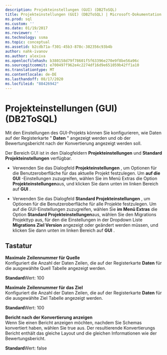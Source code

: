 ```yaml
---
description: Projekteinstellungen (GUI) (DB2ToSQL)
title: Projekteinstellungen (GUI) (DB2ToSQL) | Microsoft-Dokumentation
ms.prod: sql
ms.custom: ''
ms.date: 01/19/2017
ms.reviewer: ''
ms.technology: ssma
ms.topic: conceptual
ms.assetid: b2cdb71a-f301-45b3-878c-382356c93b4b
author: nahk-ivanov
ms.author: alexiva
ms.openlocfilehash: b380158d79f78601f5f63396e270e9f8be56a96c
ms.sourcegitcommit: e700497f962e4c2274df16d9e651059b42ff1a10
ms.translationtype: MT
ms.contentlocale: de-DE
ms.lasthandoff: 08/17/2020
ms.locfileid: "88426942"
---
```

# <a name="project-settings-gui-db2tosql"></a>Projekteinstellungen (GUI) (DB2ToSQL)
Mit den Einstellungen des GUI-Projekts können Sie konfigurieren, wie Daten auf der Registerkarte " **Daten** " angezeigt werden und ob der Bewertungsbericht nach der Konvertierung angezeigt werden soll.  
  
Der Bereich GUI ist in den Dialogfeldern **Projekteinstellungen** und **Standard Projekteinstellungen** verfügbar.  
  
-   Verwenden Sie das Dialogfeld **Projekteinstellungen** , um Optionen für die Benutzeroberfläche für das aktuelle Projekt festzulegen. Um **auf die GUI** -Einstellungen zuzugreifen, wählen Sie im Menü Extras die Option **Projekteinstellungen**aus, und klicken Sie dann unten im linken Bereich auf **GUI** .  
  
-   Verwenden Sie das Dialogfeld **Standard Projekteinstellungen** , um Optionen für die Benutzeroberfläche für alle Projekte festzulegen. Um auf die GUI-Einstellungen zuzugreifen, wählen Sie **im Menü Extras** die Option **Standard Projekteinstellungen**aus, wählen Sie den Migrations Projekttyp aus, für den die Einstellungen in der Dropdown Liste **Migrations Ziel Version** angezeigt oder geändert werden müssen, und klicken Sie dann unten im linken Bereich auf **GUI** .  
  
## <a name="options"></a>Tastatur  
**Maximale Zeilennummer für Quelle**  
Konfiguriert die Anzahl der Daten Zeilen, die auf der Registerkarte **Daten** für die ausgewählte Quell Tabelle angezeigt werden.  
  
**Standard**Wert: 100  
  
**Maximale Zeilennummer für das Ziel**  
Konfiguriert die Anzahl der Daten Zeilen, die auf der Registerkarte **Daten** für die ausgewählte Ziel Tabelle angezeigt werden.  
  
**Standard**Wert: 100  
  
**Bericht nach der Konvertierung anzeigen**  
Wenn Sie einen Bericht anzeigen möchten, nachdem Sie Schemas konvertiert haben, wählen Sie true aus. Der resultierende Konvertierungs Bericht enthält das gleiche Layout und die gleichen Informationen wie der Bewertungsbericht.  
  
**Standard**Wert: false  
  
